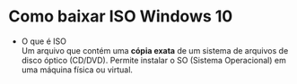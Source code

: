 # Como baixar ISO Windows 10

- O que é ISO
  <br>
  Um arquivo que contém uma **cópia exata** de um sistema de arquivos de disco óptico (CD/DVD).
  Permite instalar o SO (Sistema Operacional) em uma máquina física ou virtual.
